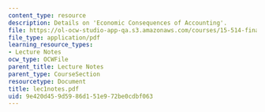 ```yaml
---
content_type: resource
description: Details on 'Economic Consequences of Accounting'.
file: https://ol-ocw-studio-app-qa.s3.amazonaws.com/courses/15-514-financial-and-managerial-accounting-summer-2003/9e420d459d5986d151e972be0cdbf063_lec1notes.pdf
file_type: application/pdf
learning_resource_types:
- Lecture Notes
ocw_type: OCWFile
parent_title: Lecture Notes
parent_type: CourseSection
resourcetype: Document
title: lec1notes.pdf
uid: 9e420d45-9d59-86d1-51e9-72be0cdbf063
---
```

